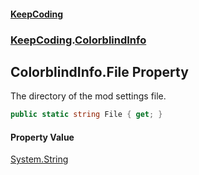 #### [KeepCoding](index.md 'index')
### [KeepCoding](KeepCoding.md 'KeepCoding').[ColorblindInfo](ColorblindInfo.md 'KeepCoding.ColorblindInfo')
## ColorblindInfo.File Property
The directory of the mod settings file.  
```csharp
public static string File { get; }
```
#### Property Value
[System.String](https://docs.microsoft.com/en-us/dotnet/api/System.String 'System.String')
